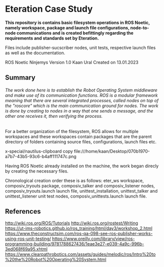 # Eteration Case Study
**This repository is contains basic filesystem operations in ROS Noetic, namely workspace, package and launch file configurations, node-to-node communications and is created befittingly regarding the requirements and standards set by Eteration.**

Files include publisher-sucscriber nodes, unit tests, respective launch files as well as the documentation.

ROS Noetic Ninjemys 
Version 1.0
Kaan Ural
Created on 13.01.2023


## Summary
###### The work done here is to establish the Robot Operating System middleware and make use of its communication functions. ROS is a modular framework meaning that there are several integrated processes, called nodes on top of the "roscore" which is the main communication ground for nodes. The work is done by creating to nodes in a way that one sends a message, and the other one receives it, then verifying the process.


For a better organization of the filesystem, ROS allows for multiple workspaces and these workspaces contain packages that are the parent directory of folders containing source files, configurations, launch files etc.

x-special/nautilus-clipboard
copy
file:///home/kaan/Desktop/070b1970-a7b7-43b5-93c6-b4aff111747c.png


Having ROS Noetic already installed on the machine, the work began direcly by creating the necessary files.

Chronological creation order these is as follows:
eter_ws workspace, 
composiv_tryouts package, 
composiv_talker and composiv_listener nodes,
composiv_tryouts.launch launch file,
unittest_installation, unittest_talker and unittest_listener unit test nodes,
composiv_unittests.launch launch file.






 ## References

http://wiki.ros.org/ROS/Tutorials
http://wiki.ros.org/rostest/Writing
https://ut-ims-robotics.github.io/ros_training/html/day3/workshop_2.html
https://www.theconstructsim.com/ros-qa-098-see-ros-publisher-works-using-ros-unit-testing/
https://www.oreilly.com/library/view/ros-programming-building/9781788627436/1eae3e27-e039-4a9c-996b-3ed068f69a95.xhtml
https://www.clearpathrobotics.com/assets/guides/melodic/ros/Intro%20to%20the%20Robot%20Operating%20System.html
